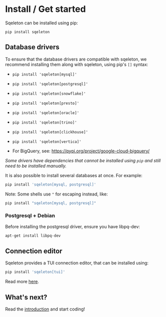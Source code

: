 # Install / Get started

Sqeleton can be installed using pip:

```
pip install sqeleton
```

## Database drivers

To ensure that the database drivers are compatible with sqeleton, we recommend installing them along with sqeleton, using pip's `[]` syntax:

- `pip install 'sqeleton[mysql]'`

- `pip install 'sqeleton[postgresql]'`

- `pip install 'sqeleton[snowflake]'`

- `pip install 'sqeleton[presto]'`

- `pip install 'sqeleton[oracle]'`

- `pip install 'sqeleton[trino]'`

- `pip install 'sqeleton[clickhouse]'`

- `pip install 'sqeleton[vertica]'`

- For BigQuery, see: https://pypi.org/project/google-cloud-bigquery/

_Some drivers have dependencies that cannot be installed using `pip` and still need to be installed manually._


It is also possible to install several databases at once. For example:

```bash
pip install 'sqeleton[mysql, postgresql]'
```

Note: Some shells use `"` for escaping instead, like:

```bash
pip install "sqeleton[mysql, postgresql]"
```

### Postgresql + Debian

Before installing the postgresql driver, ensure you have libpq-dev:

```bash
apt-get install libpq-dev
```

## Connection editor

Sqeleton provides a TUI connection editor, that can be installed using:

```bash
pip install 'sqeleton[tui]'
```

Read more [here](conn_editor.md).

## What's next?

Read the [introduction](intro.md) and start coding!
